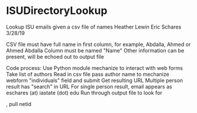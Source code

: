 # ISUDirectoryLookup
Lookup ISU emails given a csv file of names
Heather Lewin
Eric Schares
3/28/19

CSV file must have full name in first column, for example, Abdalla, Ahmed or Ahmed Abdalla
Column must be named "Name"
Other information can be present, will be echoed out to output file

Code process:
Use Python module mechanize to interact with web forms
Take list of authors
Read in csv file
pass author name to mechanize webform "individuals" field and submit
Get resulting URL
Multiple person result has "search" in URL
For single person result, email appears as eschares (at) iastate (dot) edu
Run through output file to look for <noscript><div>, pull netid
